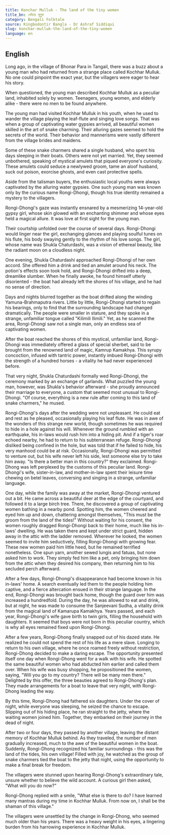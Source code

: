 ```yaml
---
title: Konchar Mulluk - The land of the tiny women
title_bn: কোঁচার মুল্লুক
category: Bengali Folktale
source: Kingbodontir Bangla - Dr Ashraf Siddiqui
slug: konchar-mulluk-the-land-of-the-tiny-women
language: en
---
```


## English

Long ago, in the village of Bhonar Para in Tangail, there was a buzz about a young man who had returned from a strange place called Kochhar Mulluk. No one could pinpoint the exact year, but the villagers were eager to hear his story.

When questioned, the young man described Kochhar Mulluk as a peculiar land, inhabited solely by women. Teenagers, young women, and elderly alike - there were no men to be found anywhere.

The young man had visited Kochhar Mulluk in his youth, when he used to wander the village playing the leaf-flute and singing love songs. That was when a group of captivating water gypsies arrived, all beautiful women skilled in the art of snake charming. Their alluring gazes seemed to hold the secrets of the world. Their behavior and mannerisms were vastly different from the village brides and maidens.

Some of these snake charmers shared a single husband, who spent his days sleeping in their boats. Others were not yet married. Yet, they seemed unbothered, speaking of mystical amulets that piqued everyone's curiosity. These amulets could seduce a newlywed groom, tame an aloof husband, suck out poison, exorcise ghosts, and even cast protective spells.

Aside from the talisman buyers, the enthusiastic local youths were always captivated by the alluring water gypsies. One such young man was known only by the curious name Rongi-Dhongi, though his true identity remained a mystery to the villagers.

Rongi-Dhongi's gaze was instantly ensnared by a mesmerizing 14-year-old gypsy girl, whose skin glowed with an enchanting shimmer and whose eyes held a magical allure. It was love at first sight for the young man.

Their courtship unfolded over the course of several days. Rongi-Dhongi would linger near the girl, exchanging glances and playing soulful tunes on his flute, his body swaying gently to the rhythm of his love songs. The girl, whose name was Shukla Chaturdashi, was a vision of ethereal beauty, like the radiant moon on a cloudless night.

One evening, Shukla Chaturdashi approached Rongi-Dhongi of her own accord. She offered him a drink and tied an amulet around his neck. The potion's effects soon took hold, and Rongi-Dhongi drifted into a deep, dreamlike slumber. When he finally awoke, he found himself utterly disoriented - the boat had already left the shores of his village, and he had no sense of direction.

Days and nights blurred together as the boat drifted along the winding Yamuna-Brahmaputra rivers. Little by little, Rongi-Dhongi started to regain his bearings, only to find that the surrounding landscape had changed dramatically. The people were smaller in stature, and they spoke in a strange, unfamiliar tongue called "Kilimili Ilimili." Yet, as he scanned the area, Rongi-Dhongi saw not a single man, only an endless sea of captivating women.

After the boat reached the shores of this mystical, unfamiliar land, Rongi-Dhongi was immediately offered a glass of special sherbet, said to be brought from the renowned land of magic, Kamrup Kamakhya. This syrupy concoction, infused with tantric power, instantly imbued Rongi-Dhongi with the strength of a hundred horses - a vitality he had never experienced before.

That very night, Shukla Chaturdashi formally wed Rongi-Dhongi, the ceremony marked by an exchange of garlands. What puzzled the young man, however, was Shukla's behavior afterward - she proudly announced their marriage to everyone, a custom that seemed most unusual to Rongi-Dhongi. "Of course, everything is a new rule after coming to this land of snake charmers," he mused.

Rongi-Dhongi's days after the wedding were not unpleasant. He could eat and rest as he pleased, occasionally playing his leaf flute. He was in awe of the wonders of this strange new world, though sometimes he was required to hide in a hole against his will. Whenever the ground rumbled with an earthquake, his in-laws would rush him into a hiding pit. And if a tiger's roar echoed nearby, he had to return to his subterranean refuge. Rongi-Dhongi disliked being confined in the hole, but was told that if he failed to hide, his very manhood could be at risk. Occasionally, Rongi-Dhongi was permitted to venture out, but his wife never left his side, lest someone else try to take him away. "Is there a better man in this country?" they exclaimed. Rongi-Dhong was left perplexed by the customs of this peculiar land. Rongi-Dhongi's wife, sister-in-law, and mother-in-law spent their leisure time chewing on betel leaves, conversing and singing in a strange, unfamiliar language.

One day, while the family was away at the market, Rongi-Dhongi ventured out a bit. He came across a beautiful deer at the edge of the courtyard, and followed it to a large birch tree. There, he discovered a group of captivating women bathing in a nearby pond. Spotting him, the women cheered and eyed him up and down, chattering amongst themselves, "This must be the groom from the land of the tides!" Without waiting for his consent, the women roughly dragged Rongi-Dhongi back to their home, much like his in-laws' dwelling. He was taken there and kept under strict guard, hidden away in the attic with the ladder removed. Wherever he looked, the women seemed to invite him seductively, filling Rongi-Dhongi with growing fear. These new women paid him little heed, but he remained terrified nonetheless. One spun yarn, another sewed lungis and fatuas, but none asked him to work. They simply fed him like a pet, only bringing him down from the attic when they desired his company, then returning him to his secluded perch afterward.

After a few days, Rongi-Dhongi's disappearance had become known in his in-laws' home. A search eventually led them to the people holding him captive, and a fierce altercation ensued in their strange language. In the end, Rongi-Dhongi was brought back home, though the guard over him was increased a hundredfold. During the day, he was allowed to eat and drink, but at night, he was made to consume the Sanjeevani Sudha, a vitality drink from the magical land of Kamarupa Kamakhya. Years passed, and each year, Rongi-Dhongi's wife gave birth to twin girls, filling the household with daughters. It seemed that boys were not born in this peculiar country, which is why all eyes remained fixed upon Rongi-Dhongi.

After a few years, Rongi-Dhong finally snapped out of his dazed state. He realized he could not spend the rest of his life as a mere slave. Longing to return to his own village, where he once roamed freely without restriction, Rongi-Dhong decided to make a daring escape. The opportunity presented itself one day when Rongi-Dhong went for a walk with his wife. He spotted the same beautiful women who had abducted him earlier and called them over. When his wife was busy shopping, he propositioned the women, saying, "Will you go to my country? There will be many men there." Delighted by this offer, the three beauties agreed to Rongi-Dhong's plan. They made arrangements for a boat to leave that very night, with Rongi-Dhong leading the way.

By this time, Rongi-Dhong had fathered six daughters. Under the cover of night, while everyone was sleeping, he seized the chance to escape. Slipping out of his hiding place, he ran straight to the jetty, where the waiting women joined him. Together, they embarked on their journey in the dead of night.

After two or four days, they passed by another village, leaving the distant memory of Kochhar Mulluk behind. As they traveled, the number of men gradually increased, much to the awe of the beautiful women in the boat. Suddenly, Rongi-Dhong recognized his familiar surroundings - this was the land of the tides, his own village! Filled with joy, he watched as the group of snake charmers tied the boat to the jetty that night, using the opportunity to make a final break for freedom.

The villagers were stunned upon hearing Rongi-Dhong's extraordinary tale, unsure whether to believe the wild account. A curious girl then asked, "What will you do now?"

Rongi-Dhong replied with a smile, "What else is there to do? I have learned many mantras during my time in Kochhar Mulluk. From now on, I shall be the shaman of this village."

The villagers were unsettled by the change in Rongi-Dhong, who seemed much older than his years. There was a heavy weight in his eyes, a lingering burden from his harrowing experience in Kochhar Mulluk.
